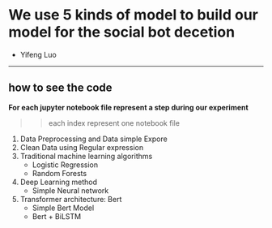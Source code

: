 # We use 5 kinds of model to build our model for the social bot decetion 

- Yifeng Luo

---
## how to see the code

**For each jupyter notebook file represent a step during our experiment**
>> each index represent one notebook file

1. Data Preprocessing and Data simple Expore
2. Clean Data using Regular expression
3. Traditional machine learning algorithms
    - Logistic Regression
    - Random Forests
4. Deep Learning method
    - Simple Neural network
5. Transformer architecture: Bert
    - Simple Bert Model
    - Bert + BiLSTM 

